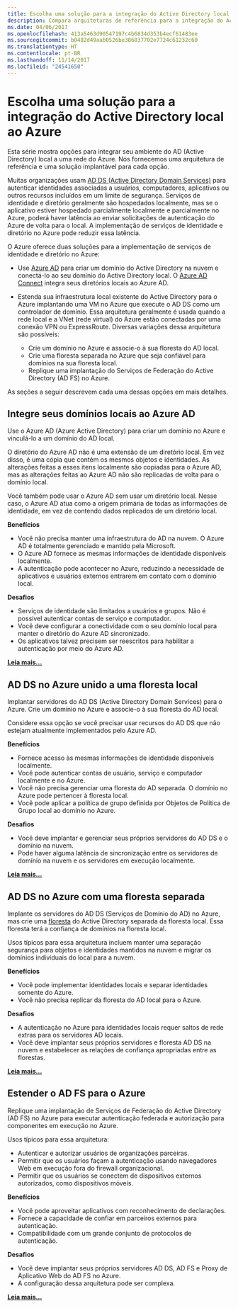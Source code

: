 ```yaml
---
title: Escolha uma solução para a integração do Active Directory local ao Azure.
description: Compara arquiteturas de referência para a integração do Active Directory local ao Azure.
ms.date: 04/06/2017
ms.openlocfilehash: 413a5463d90547197c4b6834d353b4ecf61483ee
ms.sourcegitcommit: b0482d49aab0526be386837702e7724c61232c60
ms.translationtype: HT
ms.contentlocale: pt-BR
ms.lasthandoff: 11/14/2017
ms.locfileid: "24541650"
---
```

# <a name="choose-a-solution-for-integrating-on-premises-active-directory-with-azure"></a>Escolha uma solução para a integração do Active Directory local ao Azure

Esta série mostra opções para integrar seu ambiente do AD (Active Directory) local a uma rede do Azure. Nós fornecemos uma arquitetura de referência e uma solução implantável para cada opção.

Muitas organizações usam [AD DS (Active Directory Domain Services)][active-directory-domain-services] para autenticar identidades associadas a usuários, computadores, aplicativos ou outros recursos incluídos em um limite de segurança. Serviços de identidade e diretório geralmente são hospedados localmente, mas se o aplicativo estiver hospedado parcialmente localmente e parcialmente no Azure, poderá haver latência ao enviar solicitações de autenticação do Azure de volta para o local. A implementação de serviços de identidade e diretório no Azure pode reduzir essa latência.

O Azure oferece duas soluções para a implementação de serviços de identidade e diretório no Azure: 

* Use [Azure AD][azure-active-directory] para criar um domínio do Active Directory na nuvem e conectá-lo ao seu domínio do Active Directory local. O [Azure AD Connect][azure-ad-connect] integra seus diretórios locais ao Azure AD.

* Estenda sua infraestrutura local existente do Active Directory para o Azure implantando uma VM no Azure que execute o AD DS como um controlador de domínio. Essa arquitetura geralmente é usada quando a rede local e a VNet (rede virtual) do Azure estão conectadas por uma conexão VPN ou ExpressRoute. Diversas variações dessa arquitetura são possíveis: 

    - Crie um domínio no Azure e associe-o à sua floresta do AD local.
    - Crie uma floresta separada no Azure que seja confiável para domínios na sua floresta local.
    - Replique uma implantação do Serviços de Federação do Active Directory (AD FS) no Azure. 

As seções a seguir descrevem cada uma dessas opções em mais detalhes.

## <a name="integrate-your-on-premises-domains-with-azure-ad"></a>Integre seus domínios locais ao Azure AD

Use o Azure AD (Azure Active Directory) para criar um domínio no Azure e vinculá-lo a um domínio do AD local. 

O diretório do Azure AD não é uma extensão de um diretório local. Em vez disso, é uma cópia que contém os mesmos objetos e identidades. As alterações feitas a esses itens localmente são copiadas para o Azure AD, mas as alterações feitas ao Azure AD não são replicadas de volta para o domínio local.

Você também pode usar o Azure AD sem usar um diretório local. Nesse caso, o Azure AD atua como a origem primária de todas as informações de identidade, em vez de contendo dados replicados de um diretório local.


**Benefícios**

* Você não precisa manter uma infraestrutura do AD na nuvem. O Azure AD é totalmente gerenciado e mantido pela Microsoft.
* O Azure AD fornece as mesmas informações de identidade disponíveis localmente.
* A autenticação pode acontecer no Azure, reduzindo a necessidade de aplicativos e usuários externos entrarem em contato com o domínio local.

**Desafios**

* Serviços de identidade são limitados a usuários e grupos. Não é possível autenticar contas de serviço e computador.
* Você deve configurar a conectividade com o seu domínio local para manter o diretório do Azure AD sincronizado. 
* Os aplicativos talvez precisem ser reescritos para habilitar a autenticação por meio do Azure AD.

**[Leia mais…][aad]**

## <a name="ad-ds-in-azure-joined-to-an-on-premises-forest"></a>AD DS no Azure unido a uma floresta local

Implantar servidores do AD DS (Active Directory Domain Services) para o Azure. Crie um domínio no Azure e associe-o à sua floresta do AD local. 

Considere essa opção se você precisar usar recursos do AD DS que não estejam atualmente implementados pelo Azure AD. 

**Benefícios**

* Fornece acesso às mesmas informações de identidade disponíveis localmente.
* Você pode autenticar contas de usuário, serviço e computador localmente e no Azure.
* Você não precisa gerenciar uma floresta do AD separada. O domínio no Azure pode pertencer à floresta local.
* Você pode aplicar a política de grupo definida por Objetos de Política de Grupo local ao domínio no Azure.

**Desafios**

* Você deve implantar e gerenciar seus próprios servidores do AD DS e o domínio na nuvem.
* Pode haver alguma latência de sincronização entre os servidores de domínio na nuvem e os servidores em execução localmente.

**[Leia mais…][ad-ds]**

## <a name="ad-ds-in-azure-with-a-separate-forest"></a>AD DS no Azure com uma floresta separada

Implante os servidores do AD DS (Serviços de Domínio do AD) no Azure, mas crie uma [floresta][ad-forest-defn] do Active Directory separada da floresta local. Essa floresta terá a confiança de domínios na floresta local.

Usos típicos para essa arquitetura incluem manter uma separação segurança para objetos e identidades mantidos na nuvem e migrar os domínios individuais do local para a nuvem.

**Benefícios**

* Você pode implementar identidades locais e separar identidades somente do Azure.
* Você não precisa replicar da floresta do AD local para o Azure.

**Desafios**

* A autenticação no Azure para identidades locais requer saltos de rede extras para os servidores AD locais.
* Você deve implantar seus próprios servidores e floresta AD DS na nuvem e estabelecer as relações de confiança apropriadas entre as florestas.

**[Leia mais…][ad-ds-forest]**

## <a name="extend-ad-fs-to-azure"></a>Estender o AD FS para o Azure

Replique uma implantação de Serviços de Federação do Active Directory (AD FS) no Azure para executar autenticação federada e autorização para componentes em execução no Azure. 

Usos típicos para essa arquitetura:

* Autenticar e autorizar usuários de organizações parceiras.
* Permitir que os usuários façam a autenticação usando navegadores Web em execução fora do firewall organizacional.
* Permitir que os usuários se conectem de dispositivos externos autorizados, como dispositivos móveis. 

**Benefícios**

* Você pode aproveitar aplicativos com reconhecimento de declarações.
* Fornece a capacidade de confiar em parceiros externos para autenticação.
* Compatibilidade com um grande conjunto de protocolos de autenticação.

**Desafios**

* Você deve implantar seus próprios servidores AD DS, AD FS e Proxy de Aplicativo Web do AD FS no Azure.
* A configuração dessa arquitetura pode ser complexa.

**[Leia mais…][adfs]**

<!-- links -->

[aad]: ./azure-ad.md
[ad-ds]: ./adds-extend-domain.md
[ad-ds-forest]: ./adds-forest.md
[ad-forest-defn]: https://msdn.microsoft.com/library/ms676906.aspx
[adfs]: ./adfs.md

[active-directory-domain-services]: https://technet.microsoft.com/library/dd448614.aspx
[azure-active-directory]: /azure/active-directory-domain-services/active-directory-ds-overview
[azure-ad-connect]: /azure/active-directory/active-directory-aadconnect
